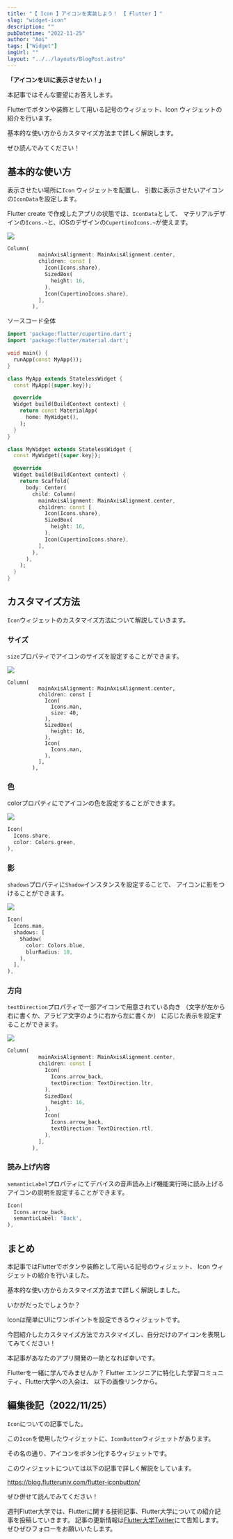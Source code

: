 ```yaml
---
title: "【 Icon 】アイコンを実装しよう！ 【 Flutter 】"
slug: "widget-icon"
description: ""
pubDatetime: "2022-11-25"
author: "Aoi"
tags: ["Widget"]
imgUrl: ""
layout: "../../layouts/BlogPost.astro"
---
```


**「アイコンをUIに表示させたい！」**

本記事ではそんな要望にお答えします。

Flutterでボタンや装飾として用いる記号のウィジェット、Icon ウィジェットの紹介を行います。

基本的な使い方からカスタマイズ方法まで詳しく解説します。

ぜひ読んでみてください！

## 基本的な使い方

表示させたい場所に`Icon` ウィジェットを配置し、
引数に表示させたいアイコンの`IconData`を設定します。

Flutter create で作成したアプリの状態では、`IconData`として、
マテリアルデザインの`Icons.~`と、iOSのデザインの`CupertinoIcons.~`が使えます。

![](https://blog.flutteruniv.com/wp-content/uploads/2022/11/スクリーンショット-2022-11-25-16.46.32.png)

```dart
Column(
          mainAxisAlignment: MainAxisAlignment.center,
          children: const [
            Icon(Icons.share),
            SizedBox(
              height: 16,
            ),
            Icon(CupertinoIcons.share),
          ],
        ),
```

ソースコード全体
```dart
import 'package:flutter/cupertino.dart';
import 'package:flutter/material.dart';

void main() {
  runApp(const MyApp());
}

class MyApp extends StatelessWidget {
  const MyApp({super.key});

  @override
  Widget build(BuildContext context) {
    return const MaterialApp(
      home: MyWidget(),
    );
  }
}

class MyWidget extends StatelessWidget {
  const MyWidget({super.key});

  @override
  Widget build(BuildContext context) {
    return Scaffold(
      body: Center(
        child: Column(
          mainAxisAlignment: MainAxisAlignment.center,
          children: const [
            Icon(Icons.share),
            SizedBox(
              height: 16,
            ),
            Icon(CupertinoIcons.share),
          ],
        ),
      ),
    );
  }
}
```

## カスタマイズ方法

`Icon`ウィジェットのカスタマイズ方法について解説していきます。

### サイズ

`size`プロパティでアイコンのサイズを設定することができます。

![](https://blog.flutteruniv.com/wp-content/uploads/2022/11/スクリーンショット-2022-11-25-17.15.14.png)

```
Column(
          mainAxisAlignment: MainAxisAlignment.center,
          children: const [
            Icon(
              Icons.man,
              size: 40,
            ),
            SizedBox(
              height: 16,
            ),
            Icon(
              Icons.man,
            ),
          ],
        ),
```

### 色

colorプロパティにでアイコンの色を設定することができます。

![](https://blog.flutteruniv.com/wp-content/uploads/2022/11/スクリーンショット-2022-11-25-17.17.05.png)

```dart
Icon(
  Icons.share,
  color: Colors.green,
),
```

### 影

`shadows`プロパティに`Shadow`インスタンスを設定することで、
アイコンに影をつけることができます。

![](https://blog.flutteruniv.com/wp-content/uploads/2022/11/スクリーンショット-2022-11-25-17.11.59.png)

```dart
Icon(
  Icons.man,
  shadows: [
    Shadow(
      color: Colors.blue,
      blurRadius: 10,
    ),
  ],
),
```

### 方向

`textDirection`プロパティで一部アイコンで用意されている向き
（文字が左から右に書くか、アラビア文字のように右から左に書くか）
に応じた表示を設定することができます。

![](https://blog.flutteruniv.com/wp-content/uploads/2022/11/スクリーンショット-2022-11-25-17.01.15.png)

```dart
Column(
          mainAxisAlignment: MainAxisAlignment.center,
          children: const [
            Icon(
              Icons.arrow_back,
              textDirection: TextDirection.ltr,
            ),
            SizedBox(
              height: 16,
            ),
            Icon(
              Icons.arrow_back,
              textDirection: TextDirection.rtl,
            ),
          ],
        ),
```

### 読み上げ内容

`semanticLabel`プロパティにてデバイスの音声読み上げ機能実行時に読み上げる
アイコンの説明を設定することができます。

```dart
Icon(
  Icons.arrow_back,
  semanticLabel: 'Back',
),
```

## まとめ

本記事ではFlutterでボタンや装飾として用いる記号のウィジェット、
Icon ウィジェットの紹介を行いました。

基本的な使い方からカスタマイズ方法まで詳しく解説しました。

いかがだったでしょうか？

Iconは簡単にUIにワンポイントを設定できるウィジェットです。

今回紹介したカスタマイズ方法でカスタマイズし、自分だけのアイコンを表現してみてください！

本記事があなたのアプリ開発の一助となれば幸いです。

Flutterを一緒に学んでみませんか？
Flutter エンジニアに特化した学習コミュニティ、Flutter大学への入会は、
以下の画像リンクから。

## 編集後記（2022/11/25）

`Icon`についての記事でした。

この`Icon`を使用したウィジェットに、`IconButton`ウィジェットがあります。

その名の通り、アイコンをボタン化するウィジェットです。

このウィジェットについては以下の記事で詳しく解説をしています。

https://blog.flutteruniv.com/flutter-iconbutton/

ぜひ併せて読んでみてください！

週刊Flutter大学では、Flutterに関する技術記事、Flutter大学についての紹介記事を投稿していきます。
記事の更新情報は[Flutter大学Twitter](https://twitter.com/FlutterUniv)にて告知します。
ぜひぜひフォローをお願いいたします。
